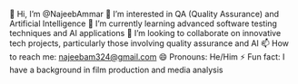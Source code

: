 👋 Hi, I’m @NajeebAmmar
👀 I’m interested in QA (Quality Assurance) and Artificial Intelligence
🌱 I’m currently learning advanced software testing techniques and AI applications
💞️ I’m looking to collaborate on innovative tech projects, particularly those involving quality assurance and AI
📫 How to reach me: najeebam324@gmail.com
😄 Pronouns: He/Him
⚡ Fun fact: I have a background in film production and media analysis

<!---
NajeebAmmar/NajeebAmmar is a ✨ special ✨ repository because its `README.md` (this file) appears on your GitHub profile.
You can click the Preview link to take a look at your changes.
--->
